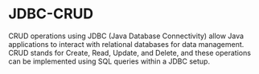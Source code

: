 # JDBC-CRUD
CRUD operations using JDBC (Java Database Connectivity) allow Java applications to interact with relational databases for data management. CRUD stands for Create, Read, Update, and Delete, and these operations can be implemented using SQL queries within a JDBC setup.
